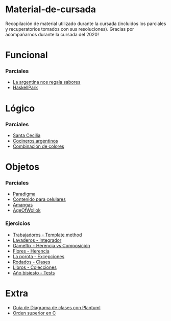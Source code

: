 # Material-de-cursada
Recopilación de material utilizado durante la cursada (incluidos los parciales y recuperatorios tomados con sus resoluciones).
Gracias por acompañarnos durante la cursada del 2020!

# Funcional

### Parciales
* [La argentina nos regala sabores](https://github.com/brianUtn98/la-argentina-nos-regala-sabores)
* [HaskellPark](https://github.com/brianUtn98/haskellPark)

# Lógico

### Parciales
* [Santa Cecilia](https://github.com/brianUtn98/santa-secilia-solucion)
* [Cocineros argentinos](https://github.com/brianUtn98/cocineros-argentinos-resolucion)
* [Combinación de colores](https://github.com/brianUtn98/combinacion-de-colores-resolucion)

# Objetos

### Parciales
* [Paradigma](https://github.com/brianUtn98/paradigma-parcial-objetos)
* [Contenido para celulares](https://github.com/brianUtn98/1erRecuObjetos-solucion)
* [Amangas](https://github.com/pdep-noche-mavi/amangasResuelto)
* [AgeOfWollok](https://github.com/pdep-noche-mavi/ageofwollok)

### Ejercicios
* [Trabajadorxs - Template method](https://github.com/pdep-noche-mavi/trabajadorxs-23-10)
* [Lavaderos - Integrador](https://github.com/pdep-noche-mavi/integrador-lavadero-27-10)
* [Gameflix - Herencia vs Composición](https://github.com/pdep-noche-mavi/gameflix-06-10)
* [Flores - Herencia](https://github.com/pdep-noche-mavi/flores-29-09-martes)
* [La porota - Excepciones](https://github.com/pdep-noche-mavi/excepciones-25-09)
* [Rodados - Clases](https://github.com/pdep-noche-mavi/rodados-18-09)
* [Libros - Colecciones](https://github.com/pdep-noche-mavi/librosViernes1109)
* [Año bisiesto - Tests](https://github.com/pdep-noche-mavi/ejercicioTestsAnioBisiesto)

# Extra

* [Guía de Diagrama de clases con Plantuml](https://github.com/brianUtn98/PdeP-MaVi-Noche-Plantuml)
* [Orden superior en C](https://github.com/brianUtn98/ordenSuperiorEnC)
